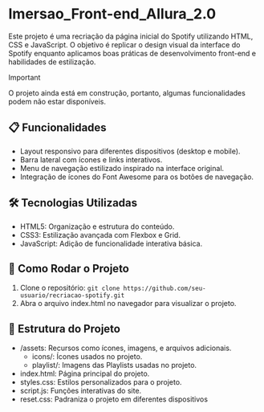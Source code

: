 # Imersao_Front-end_Allura_2.0
Este projeto é uma recriação da página inicial do Spotify utilizando HTML, CSS e JavaScript. O objetivo é replicar o design visual da interface do Spotify enquanto aplicamos boas práticas de desenvolvimento front-end e habilidades de estilização.
> [!IMPORTANT]
> O projeto ainda está em construção, portanto, algumas funcionalidades podem não estar disponíveis.
## 📋 Funcionalidades
* Layout responsivo para diferentes dispositivos (desktop e mobile).
* Barra lateral com ícones e links interativos.
* Menu de navegação estilizado inspirado na interface original.
* Integração de ícones do Font Awesome para os botões de navegação.
## 🛠️ Tecnologias Utilizadas
* HTML5: Organização e estrutura do conteúdo.
* CSS3: Estilização avançada com Flexbox e Grid.
* JavaScript: Adição de funcionalidade interativa básica.
## 🚀 Como Rodar o Projeto
1. Clone o repositório:
```git clone https://github.com/seu-usuario/recriacao-spotify.git```
2. Abra o arquivo index.html no navegador para visualizar o projeto.
## 📂 Estrutura do Projeto
* /assets: Recursos como ícones, imagens, e arquivos adicionais.
  - icons/: Ícones usados no projeto.
  - playlist/: Imagens das Playlists usadas no projeto.
* index.html: Página principal do projeto.
* styles.css: Estilos personalizados para o projeto.
* script.js: Funções interativas do site.
* reset.css: Padraniza o projeto em diferentes dispositivos

